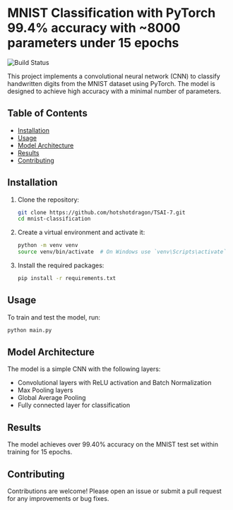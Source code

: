 # MNIST Classification with PyTorch 99.4% accuracy with ~8000 parameters under 15 epochs

![Build Status](https://img.shields.io/badge/build-passing-brightgreen)

This project implements a convolutional neural network (CNN) to classify handwritten digits from the MNIST dataset using PyTorch. The model is designed to achieve high accuracy with a minimal number of parameters.

## Table of Contents
- [Installation](#installation)
- [Usage](#usage)
- [Model Architecture](#model-architecture)
- [Results](#results)
- [Contributing](#contributing)

## Installation

1. Clone the repository:
   ```bash
   git clone https://github.com/hotshotdragon/TSAI-7.git
   cd mnist-classification
   ```

2. Create a virtual environment and activate it:
   ```bash
   python -m venv venv
   source venv/bin/activate  # On Windows use `venv\Scripts\activate`
   ```

3. Install the required packages:
   ```bash
   pip install -r requirements.txt
   ```

## Usage

To train and test the model, run:
```bash
python main.py
```

## Model Architecture

The model is a simple CNN with the following layers:
- Convolutional layers with ReLU activation and Batch Normalization
- Max Pooling layers
- Global Average Pooling
- Fully connected layer for classification

## Results

The model achieves over 99.40% accuracy on the MNIST test set within training for 15 epochs.

## Contributing

Contributions are welcome! Please open an issue or submit a pull request for any improvements or bug fixes.
